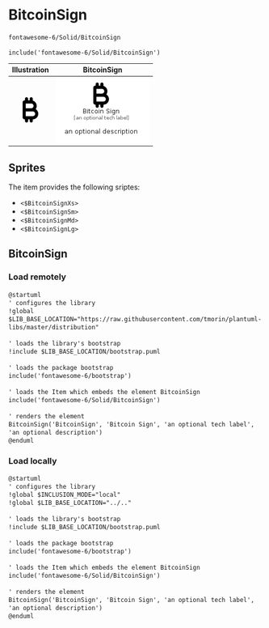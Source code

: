# BitcoinSign


```text
fontawesome-6/Solid/BitcoinSign
```

```text
include('fontawesome-6/Solid/BitcoinSign')
```



| Illustration | BitcoinSign |
| :---: | :---: |
| ![illustration for Illustration](../../fontawesome-6/Solid/BitcoinSign.png) | ![illustration for BitcoinSign](../../fontawesome-6/Solid/BitcoinSign.Local.png) |



## Sprites
The item provides the following sriptes:

- `<$BitcoinSignXs>`
- `<$BitcoinSignSm>`
- `<$BitcoinSignMd>`
- `<$BitcoinSignLg>`





## BitcoinSign

### Load remotely
```plantuml
@startuml
' configures the library
!global $LIB_BASE_LOCATION="https://raw.githubusercontent.com/tmorin/plantuml-libs/master/distribution"

' loads the library's bootstrap
!include $LIB_BASE_LOCATION/bootstrap.puml

' loads the package bootstrap
include('fontawesome-6/bootstrap')

' loads the Item which embeds the element BitcoinSign
include('fontawesome-6/Solid/BitcoinSign')

' renders the element
BitcoinSign('BitcoinSign', 'Bitcoin Sign', 'an optional tech label', 'an optional description')
@enduml
```

### Load locally
```plantuml
@startuml
' configures the library
!global $INCLUSION_MODE="local"
!global $LIB_BASE_LOCATION="../.."

' loads the library's bootstrap
!include $LIB_BASE_LOCATION/bootstrap.puml

' loads the package bootstrap
include('fontawesome-6/bootstrap')

' loads the Item which embeds the element BitcoinSign
include('fontawesome-6/Solid/BitcoinSign')

' renders the element
BitcoinSign('BitcoinSign', 'Bitcoin Sign', 'an optional tech label', 'an optional description')
@enduml
```

